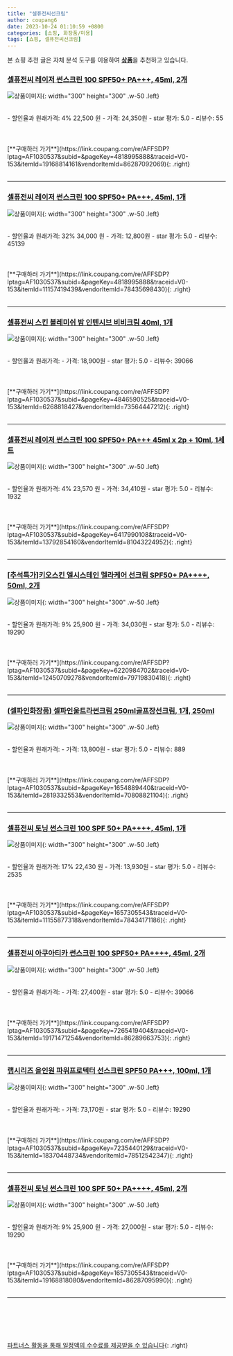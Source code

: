 ```yaml
---
title: "셀퓨전씨선크림"
author: coupang6
date: 2023-10-24 01:10:59 +0800
categories: [쇼핑, 화장품/미용]
tags: [쇼핑, 셀퓨전씨선크림]
---
```


본 쇼핑 추천 글은 자체 분석 도구를 이용하여 [**상품**](https://link.coupang.com/a/bao1ui)을 추천하고 있습니다.

### [셀퓨전씨 레이저 썬스크린 100 SPF50+ PA+++, 45ml, 2개](https://link.coupang.com/re/AFFSDP?lptag=AF1030537&subid=&pageKey=4818995888&traceid=V0-153&itemId=19168814161&vendorItemId=86287092069)

![상품이미지](https://thumbnail7.coupangcdn.com/thumbnails/remote/230x230ex/image/retail/images/575e182f-0d89-4cdd-92a5-9854b71571473070614884800645330.png){: width="300" height="300" .w-50 .left}


<br>
- 할인율과 원래가격: 4%  22,500   원
- 가격: 24,350원
- star 평가: 5.0
- 리뷰수: 55
<br>
<br>
<br>
<br>
[**구매하러 가기**](https://link.coupang.com/re/AFFSDP?lptag=AF1030537&subid=&pageKey=4818995888&traceid=V0-153&itemId=19168814161&vendorItemId=86287092069){: .right}
<br>
<br>

---

### [셀퓨전씨 레이저 썬스크린 100 SPF50+ PA+++, 45ml, 1개](https://link.coupang.com/re/AFFSDP?lptag=AF1030537&subid=&pageKey=4818995888&traceid=V0-153&itemId=11157419439&vendorItemId=78435698430)

![상품이미지](https://thumbnail6.coupangcdn.com/thumbnails/remote/230x230ex/image/retail/images/5725852804199095-1d106ad8-1365-485c-b760-297a0d024b4b.jpg){: width="300" height="300" .w-50 .left}


<br>
- 할인율과 원래가격: 32%  34,000   원
- 가격: 12,800원
- star 평가: 5.0
- 리뷰수: 45139
<br>
<br>
<br>
<br>
[**구매하러 가기**](https://link.coupang.com/re/AFFSDP?lptag=AF1030537&subid=&pageKey=4818995888&traceid=V0-153&itemId=11157419439&vendorItemId=78435698430){: .right}
<br>
<br>

---

### [셀퓨전씨 스킨 블레미쉬 밤 인텐시브 비비크림 40ml, 1개](https://link.coupang.com/re/AFFSDP?lptag=AF1030537&subid=&pageKey=4846590525&traceid=V0-153&itemId=6268818427&vendorItemId=73564447212)

![상품이미지](https://thumbnail10.coupangcdn.com/thumbnails/remote/230x230ex/image/retail/images/3011770574692117-bbccf73b-2e04-413c-9ec6-bcdd356fcf05.jpg){: width="300" height="300" .w-50 .left}


<br>
- 할인율과 원래가격: 
- 가격: 18,900원
- star 평가: 5.0
- 리뷰수: 39066
<br>
<br>
<br>
<br>
[**구매하러 가기**](https://link.coupang.com/re/AFFSDP?lptag=AF1030537&subid=&pageKey=4846590525&traceid=V0-153&itemId=6268818427&vendorItemId=73564447212){: .right}
<br>
<br>

---

### [셀퓨전씨 레이저 썬스크린 100 SPF50+ PA+++ 45ml x 2p + 10ml, 1세트](https://link.coupang.com/re/AFFSDP?lptag=AF1030537&subid=&pageKey=6417990108&traceid=V0-153&itemId=13792854160&vendorItemId=81043224952)

![상품이미지](https://thumbnail7.coupangcdn.com/thumbnails/remote/230x230ex/image/rs_quotation_api/rix5p9vk/43a33956c09e4cf7b836694e0e67d107.jpg){: width="300" height="300" .w-50 .left}


<br>
- 할인율과 원래가격: 4%  23,570   원
- 가격: 34,410원
- star 평가: 5.0
- 리뷰수: 1932
<br>
<br>
<br>
<br>
[**구매하러 가기**](https://link.coupang.com/re/AFFSDP?lptag=AF1030537&subid=&pageKey=6417990108&traceid=V0-153&itemId=13792854160&vendorItemId=81043224952){: .right}
<br>
<br>

---

### [[추석특가]키오스킨 엘시스테인 멜라케어 선크림 SPF50+ PA++++, 50ml, 2개](https://link.coupang.com/re/AFFSDP?lptag=AF1030537&subid=&pageKey=6220984702&traceid=V0-153&itemId=12450709278&vendorItemId=79719830418)

![상품이미지](https://thumbnail8.coupangcdn.com/thumbnails/remote/230x230ex/image/vendor_inventory/9abe/8b7810ccf80e24be1a3d1133316ea3a5be65b822bd1ce5908184070f4079.jpg){: width="300" height="300" .w-50 .left}


<br>
- 할인율과 원래가격: 9%  25,900   원
- 가격: 34,030원
- star 평가: 5.0
- 리뷰수: 19290
<br>
<br>
<br>
<br>
[**구매하러 가기**](https://link.coupang.com/re/AFFSDP?lptag=AF1030537&subid=&pageKey=6220984702&traceid=V0-153&itemId=12450709278&vendorItemId=79719830418){: .right}
<br>
<br>

---

### [(셀파인화장품) 셀파인울트라썬크림 250ml골프장선크림, 1개, 250ml](https://link.coupang.com/re/AFFSDP?lptag=AF1030537&subid=&pageKey=1654889440&traceid=V0-153&itemId=2819332553&vendorItemId=70808821104)

![상품이미지](https://thumbnail9.coupangcdn.com/thumbnails/remote/230x230ex/image/vendor_inventory/3e44/36a4e5d8d03be5de9bb9955bb9195d5ba437f95a5b7dd89646c8a89a3650.png){: width="300" height="300" .w-50 .left}


<br>
- 할인율과 원래가격: 
- 가격: 13,800원
- star 평가: 5.0
- 리뷰수: 889
<br>
<br>
<br>
<br>
[**구매하러 가기**](https://link.coupang.com/re/AFFSDP?lptag=AF1030537&subid=&pageKey=1654889440&traceid=V0-153&itemId=2819332553&vendorItemId=70808821104){: .right}
<br>
<br>

---

### [셀퓨전씨 토닝 썬스크린 100 SPF 50+ PA++++, 45ml, 1개](https://link.coupang.com/re/AFFSDP?lptag=AF1030537&subid=&pageKey=1657305543&traceid=V0-153&itemId=11155877318&vendorItemId=78434171186)

![상품이미지](https://thumbnail10.coupangcdn.com/thumbnails/remote/230x230ex/image/retail/images/1672651013774732-d36400a3-50c2-4f83-a625-ad5d6fe91504.jpg){: width="300" height="300" .w-50 .left}


<br>
- 할인율과 원래가격: 17%  22,430   원
- 가격: 13,930원
- star 평가: 5.0
- 리뷰수: 2535
<br>
<br>
<br>
<br>
[**구매하러 가기**](https://link.coupang.com/re/AFFSDP?lptag=AF1030537&subid=&pageKey=1657305543&traceid=V0-153&itemId=11155877318&vendorItemId=78434171186){: .right}
<br>
<br>

---

### [셀퓨전씨 아쿠아티카 썬스크린 100 SPF50+ PA++++, 45ml, 2개](https://link.coupang.com/re/AFFSDP?lptag=AF1030537&subid=&pageKey=7265419404&traceid=V0-153&itemId=19171471254&vendorItemId=86289663753)

![상품이미지](https://thumbnail10.coupangcdn.com/thumbnails/remote/230x230ex/image/retail/images/a9dbfc61-8d81-40a0-a067-d1e3386c7ae56159532050488355725.png){: width="300" height="300" .w-50 .left}


<br>
- 할인율과 원래가격: 
- 가격: 27,400원
- star 평가: 5.0
- 리뷰수: 39066
<br>
<br>
<br>
<br>
[**구매하러 가기**](https://link.coupang.com/re/AFFSDP?lptag=AF1030537&subid=&pageKey=7265419404&traceid=V0-153&itemId=19171471254&vendorItemId=86289663753){: .right}
<br>
<br>

---

### [랩시리즈 올인원 파워프로텍터 선스크린 SPF50 PA+++, 100ml, 1개](https://link.coupang.com/re/AFFSDP?lptag=AF1030537&subid=&pageKey=7235440129&traceid=V0-153&itemId=18370448734&vendorItemId=78512542347)

![상품이미지](https://thumbnail8.coupangcdn.com/thumbnails/remote/230x230ex/image/retail/images/3226644287954409-0b68b014-1507-4d60-ad07-1f77a575f883.jpg){: width="300" height="300" .w-50 .left}


<br>
- 할인율과 원래가격: 
- 가격: 73,170원
- star 평가: 5.0
- 리뷰수: 19290
<br>
<br>
<br>
<br>
[**구매하러 가기**](https://link.coupang.com/re/AFFSDP?lptag=AF1030537&subid=&pageKey=7235440129&traceid=V0-153&itemId=18370448734&vendorItemId=78512542347){: .right}
<br>
<br>

---

### [셀퓨전씨 토닝 썬스크린 100 SPF 50+ PA++++, 45ml, 2개](https://link.coupang.com/re/AFFSDP?lptag=AF1030537&subid=&pageKey=1657305543&traceid=V0-153&itemId=19168818080&vendorItemId=86287095990)

![상품이미지](https://thumbnail7.coupangcdn.com/thumbnails/remote/230x230ex/image/retail/images/7b336240-284e-4e50-a98c-53a8346936a91850724280481305146.png){: width="300" height="300" .w-50 .left}


<br>
- 할인율과 원래가격: 9%  25,900   원
- 가격: 27,000원
- star 평가: 5.0
- 리뷰수: 19290
<br>
<br>
<br>
<br>
[**구매하러 가기**](https://link.coupang.com/re/AFFSDP?lptag=AF1030537&subid=&pageKey=1657305543&traceid=V0-153&itemId=19168818080&vendorItemId=86287095990){: .right}
<br>
<br>

---
<br><br><br><br><br> [파트너스 활동을 통해 일정액의 수수료를 제공받을 수 있습니다](https://link.coupang.com/a/bao1ui){: .right}